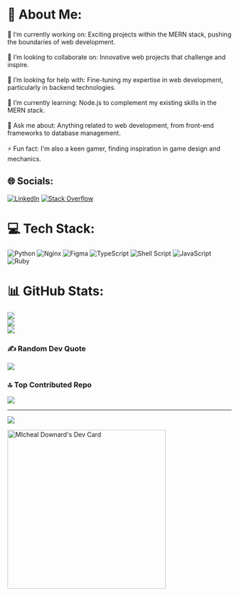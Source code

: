 # 💫 About Me:
🔭 I’m currently working on: Exciting projects within the MERN stack, pushing the boundaries of web development.<br><br>👯 I’m looking to collaborate on: Innovative web projects that challenge and inspire.<br><br>🤝 I’m looking for help with: Fine-tuning my expertise in web development, particularly in backend technologies.<br><br>🌱 I’m currently learning: Node.js to complement my existing skills in the MERN stack.<br><br>💬 Ask me about: Anything related to web development, from front-end frameworks to database management.<br><br>⚡ Fun fact: I'm also a keen gamer, finding inspiration in game design and mechanics.


## 🌐 Socials:
[![LinkedIn](https://img.shields.io/badge/LinkedIn-%230077B5.svg?logo=linkedin&logoColor=white)](https://linkedin.com/in/michealdownard) [![Stack Overflow](https://img.shields.io/badge/-Stackoverflow-FE7A16?logo=stack-overflow&logoColor=white)](https://stackoverflow.com/users/15817237) 

# 💻 Tech Stack:
![Python](https://img.shields.io/badge/python-3670A0?style=flat&logo=python&logoColor=ffdd54) ![Nginx](https://img.shields.io/badge/nginx-%23009639.svg?style=flat&logo=nginx&logoColor=white) ![Figma](https://img.shields.io/badge/figma-%23F24E1E.svg?style=flat&logo=figma&logoColor=white) ![TypeScript](https://img.shields.io/badge/typescript-%23007ACC.svg?style=flat&logo=typescript&logoColor=white) ![Shell Script](https://img.shields.io/badge/shell_script-%23121011.svg?style=flat&logo=gnu-bash&logoColor=white) ![JavaScript](https://img.shields.io/badge/javascript-%23323330.svg?style=flat&logo=javascript&logoColor=%23F7DF1E) ![Ruby](https://img.shields.io/badge/ruby-%23CC342D.svg?style=flat&logo=ruby&logoColor=white)
# 📊 GitHub Stats:
![](https://github-readme-stats.vercel.app/api?username=swayz8148&theme=blueberry&hide_border=false&include_all_commits=false&count_private=false)<br/>
![](https://github-readme-streak-stats.herokuapp.com/?user=swayz8148&theme=blueberry&hide_border=false)<br/>
![](https://github-readme-stats.vercel.app/api/top-langs/?username=swayz8148&theme=blueberry&hide_border=false&include_all_commits=false&count_private=false&layout=compact)

### ✍️ Random Dev Quote
![](https://quotes-github-readme.vercel.app/api?type=horizontal&theme=gruvbox)

### 🔝 Top Contributed Repo
![](https://github-contributor-stats.vercel.app/api?username=swayz8148&limit=5&theme=dark&combine_all_yearly_contributions=true)

---
[![](https://visitcount.itsvg.in/api?id=swayz8148&icon=0&color=12)](https://visitcount.itsvg.in)

<!-- Proudly created with GPRM ( https://gprm.itsvg.in ) -->

<a href="https://app.daily.dev/michealdownard"><img src="https://api.daily.dev/devcards/v2/oY4MABNR4pro9sUIOvRaM.png?type=default&r=cfd" width="356" alt="MIcheal Downard's Dev Card"/></a>